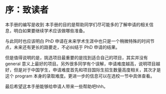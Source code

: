 # 序：致读者

本手册的编写是收到
本手册的目的是帮助同学们尽可能多的了解申请的相关信息，明白如果要继续学术应该做哪些准备。

与此同时也应该明白 PhD 申请在未来学术生涯中也只是一个稍微特殊的时间节点，未来还有更长的路要走，不必纠结于 PhD 申请的结果。

但是值得说明的是，挑选项目最重要的是找到适合自己的项目，其实并没有 general 意义上最好的项目。另外很多同学有个误解，申请难度越高，说明项目越好，但是对于中国学生，申请难度首先和项目国际生招生数量高度相关，其次才是这个 program 本身的录取难度。更进一步的信息可以在选校一节中具体查看。

最后希望这本手册能够给申请人带来一些帮助吧hhh。